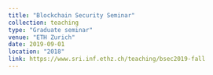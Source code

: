 ```yaml
---
title: "Blockchain Security Seminar"
collection: teaching
type: "Graduate seminar"
venue: "ETH Zurich"
date: 2019-09-01
location: "2018"
link: https://www.sri.inf.ethz.ch/teaching/bsec2019-fall
---
```

